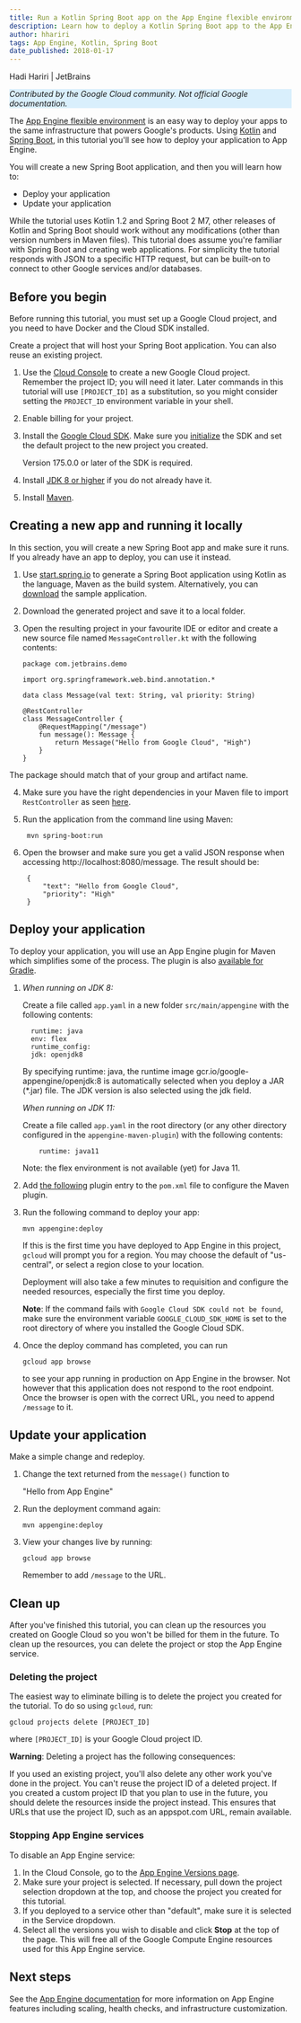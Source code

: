 ```yaml
---
title: Run a Kotlin Spring Boot app on the App Engine flexible environment
description: Learn how to deploy a Kotlin Spring Boot app to the App Engine flexible environment.
author: hhariri
tags: App Engine, Kotlin, Spring Boot
date_published: 2018-01-17
---
```


Hadi Hariri | JetBrains

<p style="background-color:#D9EFFC;"><i>Contributed by the Google Cloud community. Not official Google documentation.</i></p>

The [App Engine flexible environment](https://cloud.google.com/appengine/docs/flexible/)
is an easy way to deploy your apps to the same infrastructure that powers
Google's products. Using [Kotlin](https://kotlinlang.org/) and [Spring Boot](https://projects.spring.io/spring-boot/), in this tutorial you'll
see how to deploy your application to App Engine.

You will create a new Spring Boot application, and then you will learn how to:

*   Deploy your application
*   Update your application

While the tutorial uses Kotlin 1.2 and Spring Boot 2 M7, other releases of Kotlin and Spring Boot should work
without any modifications (other than version numbers in Maven files). This tutorial does assume you're familiar
with Spring Boot and creating web applications. For simplicity the tutorial responds with JSON to a specific HTTP request, but can
be built-on to connect to other Google services and/or databases.

## Before you begin

Before running this tutorial, you must set up a Google Cloud project,
and you need to have Docker and the Cloud SDK installed.

Create a project that will host your Spring Boot application. You can also reuse
an existing project.

1.  Use the [Cloud Console](https://console.cloud.google.com/)
    to create a new Google Cloud project. Remember the project ID; you will
    need it later. Later commands in this tutorial will use `[PROJECT_ID]` as
    a substitution, so you might consider setting the `PROJECT_ID` environment
    variable in your shell.

2.  Enable billing for your project.


3.  Install the [Google Cloud SDK](https://cloud.google.com/sdk/). Make sure
    you [initialize](https://cloud.google.com/sdk/docs/initializing) the SDK
    and set the default project to the new project you created.

    Version 175.0.0 or later of the SDK is required.

3.  Install [JDK 8 or higher](http://www.oracle.com/technetwork/java/javase/downloads/jdk8-downloads-2133151.html) if you do not already have it.

4.  Install [Maven](https://maven.apache.org/install.html).

## Creating a new app and running it locally

In this section, you will create a new Spring Boot app and make sure it runs. If
you already have an app to deploy, you can use it instead.

1.  Use [start.spring.io](https://start.spring.io) to generate a Spring Boot application using Kotlin as the language, 
    Maven as the build system. Alternatively,
    you can [download](https://github.com/jetbrains/gcp-samples) the sample application.

2.  Download the generated project and save it to a local folder.

3.  Open the resulting project in your favourite IDE or editor and create a new source file
    named `MessageController.kt` with the following contents:

        package com.jetbrains.demo

        import org.springframework.web.bind.annotation.*

        data class Message(val text: String, val priority: String)

        @RestController
        class MessageController {
            @RequestMapping("/message")
            fun message(): Message {
                return Message("Hello from Google Cloud", "High")
            }
        }

The package should match that of your group and artifact name.

4.  Make sure you have the right dependencies in your Maven file to import
    `RestController` as seen
    [here](https://github.com/GoogleCloudPlatform/community/blob/master/tutorials/kotlin-springboot-app-engine/pom-dependency-example.xml).

5. Run the application from the command line using Maven:

        mvn spring-boot:run

6. Open the browser and make sure you get a valid JSON response when accessing http://localhost:8080/message. The result should be:

        {
            "text": "Hello from Google Cloud",
            "priority": "High"
        }

## Deploy your application

To deploy your application, you will use an App Engine plugin for Maven which simplifies some of the process. The plugin
is also [available for Gradle](https://cloud.google.com/appengine/docs/standard/java/tools/gradle).


1. _When running on JDK 8:_ 
   
   Create a file called `app.yaml` in a new folder `src/main/appengine` with the following contents:
    ```
      runtime: java
      env: flex
      runtime_config:
      jdk: openjdk8
    ```
      
   By specifying runtime: java, the runtime image gcr.io/google-appengine/openjdk:8 is automatically selected when you deploy a JAR (*.jar) file. The JDK version is also selected using the jdk field.

   _When running on JDK 11:_
   
   Create a file called `app.yaml` in the root directory (or any other directory configured in the `appengine-maven-plugin`) with the following contents:
   ``` 
       runtime: java11
   ```
       
   Note: the flex environment is not available (yet) for Java 11.
   
2.  Add [the following](https://github.com/GoogleCloudPlatform/community/blob/master/tutorials/kotlin-springboot-app-engine/pom-plugin-example.xml) plugin entry to the `pom.xml` file to configure the Maven
    plugin.

3.  Run the following command to deploy your app:

        mvn appengine:deploy

    If this is the first time you have deployed to App Engine in this project,
    `gcloud` will prompt you for a region. You may choose the default of
    "us-central", or select a region close to your location.

    Deployment will also take a few minutes to requisition and configure the
    needed resources, especially the first time you deploy.

    **Note**: If the command fails with `Google Cloud SDK could not be found`, make sure the environment
    variable `GOOGLE_CLOUD_SDK_HOME` is set to the root directory of where you installed the Google Cloud SDK.

4.  Once the deploy command has completed, you can run

        gcloud app browse

    to see your app running in production on App Engine in the browser. Not however that this application does not
    respond to the root endpoint. Once the browser is open with the correct URL, you need to append `/message` to it.

## Update your application

Make a simple change and redeploy.

1.  Change the text returned from the `message()` function to

    "Hello from App Engine"

2.  Run the deployment command again:

        mvn appengine:deploy

3.  View your changes live by running:

        gcloud app browse

    Remember to add `/message` to the URL.

## Clean up

After you've finished this tutorial, you can clean up the resources you created
on Google Cloud so you won't be billed for them in the future. To clean
up the resources, you can delete the project or stop the App Engine service.

### Deleting the project

The easiest way to eliminate billing is to delete the project you created for
the tutorial. To do so using `gcloud`, run:

    gcloud projects delete [PROJECT_ID]

where `[PROJECT_ID]` is your Google Cloud project ID.

**Warning**: Deleting a project has the following consequences:

If you used an existing project, you'll also delete any other work you've done
in the project. You can't reuse the project ID of a deleted project. If you
created a custom project ID that you plan to use in the future, you should
delete the resources inside the project instead. This ensures that URLs that
use the project ID, such as an appspot.com URL, remain available.

### Stopping App Engine services

To disable an App Engine service:

1.  In the Cloud Console, go to the
    [App Engine Versions page](https://console.cloud.google.com/appengine/versions).
2.  Make sure your project is selected. If necessary, pull down the project
    selection dropdown at the top, and choose the project you created for this
    tutorial.
3.  If you deployed to a service other than "default", make sure it is selected
    in the Service dropdown.
4.  Select all the versions you wish to disable and click **Stop** at the top
    of the page. This will free all of the Google Compute Engine resources used
    for this App Engine service.

## Next steps

See the [App Engine documentation](https://cloud.google.com/appengine/docs/flexible/)
for more information on App Engine features including scaling, health checks,
and infrastructure customization.
